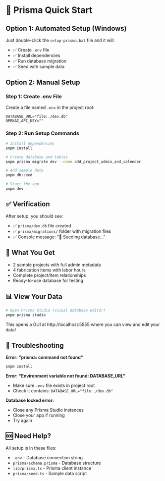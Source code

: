 # 🚀 Prisma Quick Start

## Option 1: Automated Setup (Windows)

Just double-click the `setup-prisma.bat` file and it will:
- ✅ Create `.env` file
- ✅ Install dependencies
- ✅ Run database migration
- ✅ Seed with sample data

## Option 2: Manual Setup

### Step 1: Create .env File

Create a file named `.env` in the project root:

```env
DATABASE_URL="file:./dev.db"
OPENAI_API_KEY=""
```

### Step 2: Run Setup Commands

```bash
# Install dependencies
pnpm install

# Create database and tables
pnpm prisma migrate dev --name add_project_admin_and_calendar

# Add sample data
pnpm db:seed

# Start the app
pnpm dev
```

## ✅ Verification

After setup, you should see:
- ✅ `prisma/dev.db` file created
- ✅ `prisma/migrations/` folder with migration files
- ✅ Console message: "🌱 Seeding database..."

## 🎯 What You Get

- 2 sample projects with full admin metadata
- 4 fabrication items with labor hours
- Complete project/item relationships
- Ready-to-use database for testing

## 📊 View Your Data

```bash
# Open Prisma Studio (visual database editor)
pnpm prisma studio
```

This opens a GUI at http://localhost:5555 where you can view and edit your data!

## 🔧 Troubleshooting

**Error: "prisma: command not found"**
```bash
pnpm install
```

**Error: "Environment variable not found: DATABASE_URL"**
- Make sure `.env` file exists in project root
- Check it contains: `DATABASE_URL="file:./dev.db"`

**Database locked error:**
- Close any Prisma Studio instances
- Close your app if running
- Try again

## 🆘 Need Help?

All setup is in these files:
- `.env` - Database connection string
- `prisma/schema.prisma` - Database structure
- `lib/prisma.ts` - Prisma client instance
- `prisma/seed.ts` - Sample data script

